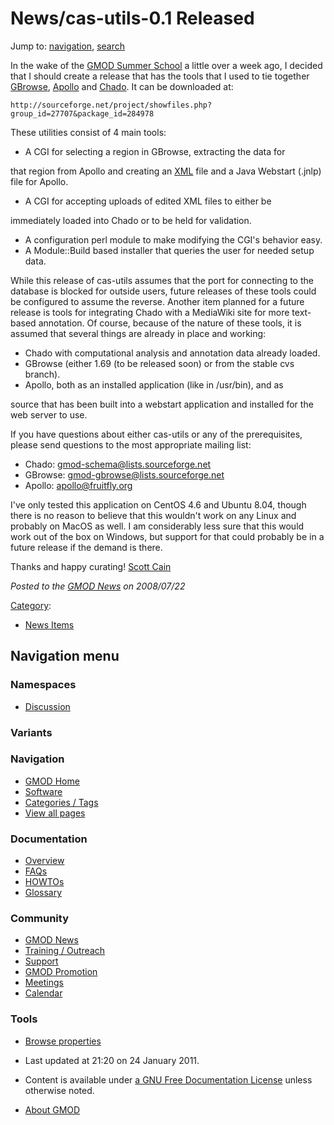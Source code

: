 



<span id="top"></span>




# <span dir="auto">News/cas-utils-0.1 Released</span>






Jump to: [navigation](#mw-navigation), [search](#p-search)


In the wake of the <a href="../GMOD_Summer_School" class="mw-redirect"
title="GMOD Summer School">GMOD Summer School</a> a little over a week
ago, I decided that I should create a release that has the tools that I
used to tie together [GBrowse](../GBrowse.1 "GBrowse"),
[Apollo](../Apollo.1 "Apollo") and
<a href="../Chado" class="mw-redirect" title="Chado">Chado</a>. It can
be downloaded at:

    http://sourceforge.net/project/showfiles.php?group_id=27707&package_id=284978

These utilities consist of 4 main tools:

- A CGI for selecting a region in GBrowse, extracting the data for

that region from Apollo and creating an
[XML](../Glossary#XML "Glossary") file and a Java Webstart (.jnlp) file
for Apollo.

- A CGI for accepting uploads of edited XML files to either be

immediately loaded into Chado or to be held for validation.

- A configuration perl module to make modifying the CGI's behavior easy.
- A Module::Build based installer that queries the user for needed setup
  data.

While this release of cas-utils assumes that the port for connecting to
the database is blocked for outside users, future releases of these
tools could be configured to assume the reverse. Another item planned
for a future release is tools for integrating Chado with a MediaWiki
site for more text-based annotation. Of course, because of the nature of
these tools, it is assumed that several things are already in place and
working:

- Chado with computational analysis and annotation data already loaded.
- GBrowse (either 1.69 (to be released soon) or from the stable cvs
  branch).
- Apollo, both as an installed application (like in /usr/bin), and as

source that has been built into a webstart application and installed for
the web server to use.

If you have questions about either cas-utils or any of the
prerequisites, please send questions to the most appropriate mailing
list:

- Chado:
  <a href="mailto:gmod-schema@lists.sourceforge.net" class="external text"
  rel="nofollow">gmod-schema@lists.sourceforge.net</a>
- GBrowse: <a href="mailto:gmod-gbrowse@lists.sourceforge.net"
  class="external text"
  rel="nofollow">gmod-gbrowse@lists.sourceforge.net</a>
- Apollo: <a href="mailto:apollo@fruitfly.org" class="external text"
  rel="nofollow">apollo@fruitfly.org</a>

I've only tested this application on CentOS 4.6 and Ubuntu 8.04, though
there is no reason to believe that this wouldn't work on any Linux and
probably on MacOS as well. I am considerably less sure that this would
work out of the box on Windows, but support for that could probably be
in a future release if the demand is there.

Thanks and happy curating! [Scott Cain](../User%3AScott "User%3AScott")

  



*Posted to the [GMOD News](../GMOD_News "GMOD News") on 2008/07/22*






[Category](../Special%3ACategories "Special%3ACategories"):

- [News Items](../Category%3ANews_Items "Category%3ANews Items")






## Navigation menu



### Namespaces


- <span id="ca-talk"><a
  href="http://gmod.org/mediawiki/index.php?title=Talk:News/cas-utils-0.1_Released&amp;action=edit&amp;redlink=1"
  accesskey="t"
  title="Discussion about the content page [t]">Discussion</a></span>


### 

### Variants[](#)








<a href="../Main_Page"
style="background-image: url(../../images/GMOD-cogs.png);"
title="Visit the main page"></a>


### Navigation



- <span id="n-GMOD-Home">[GMOD Home](../Main_Page)</span>
- <span id="n-Software">[Software](../GMOD_Components)</span>
- <span id="n-Categories-.2F-Tags">[Categories /
  Tags](../Categories)</span>
- <span id="n-View-all-pages">[View all
  pages](../Special:AllPages)</span>




### Documentation



- <span id="n-Overview">[Overview](../Overview)</span>
- <span id="n-FAQs">[FAQs](../Category%3AFAQ)</span>
- <span id="n-HOWTOs">[HOWTOs](../Category%3AHOWTO)</span>
- <span id="n-Glossary">[Glossary](../Glossary)</span>




### Community



- <span id="n-GMOD-News">[GMOD News](../GMOD_News)</span>
- <span id="n-Training-.2F-Outreach">[Training /
  Outreach](../Training_and_Outreach)</span>
- <span id="n-Support">[Support](../Support)</span>
- <span id="n-GMOD-Promotion">[GMOD Promotion](../GMOD_Promotion)</span>
- <span id="n-Meetings">[Meetings](../Meetings)</span>
- <span id="n-Calendar">[Calendar](../Calendar)</span>




### Tools

- <span id="t-smwbrowselink"><a href="../Special%3ABrowse/News-2Fcas-2Dutils-2D0.1_Released"
  rel="smw-browse">Browse properties</a></span>



- <span id="footer-info-lastmod">Last updated at 21:20 on 24 January
  2011.</span>
<!-- - <span id="footer-info-viewcount">6,353 page views.</span> -->
- <span id="footer-info-copyright">Content is available under
  <a href="http://www.gnu.org/licenses/fdl-1.3.html" class="external"
  rel="nofollow">a GNU Free Documentation License</a> unless otherwise
  noted.</span>

<!-- -->

- <span id="footer-places-about">[About
  GMOD](../GMOD%3AAbout "GMOD%3AAbout")</span>

<!-- -->




